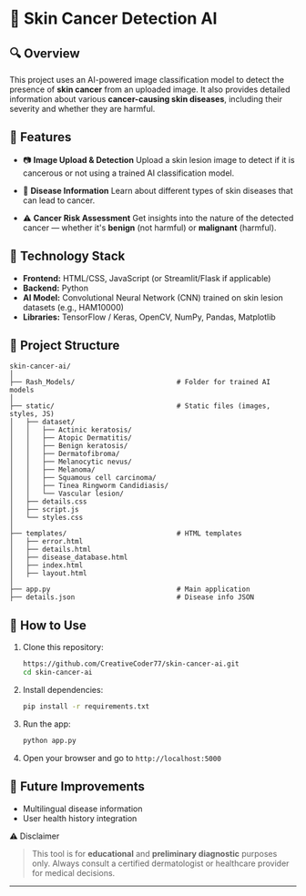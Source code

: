 
# 🧠 Skin Cancer Detection AI

## 🔍 Overview

This project uses an AI-powered image classification model to detect the presence of **skin cancer** from an uploaded image. It also provides detailed information about various **cancer-causing skin diseases**, including their severity and whether they are harmful.

## 🚀 Features

* 📷 **Image Upload & Detection**
  Upload a skin lesion image to detect if it is cancerous or not using a trained AI classification model.

* 🧬 **Disease Information**
  Learn about different types of skin diseases that can lead to cancer.

* ⚠️ **Cancer Risk Assessment**
  Get insights into the nature of the detected cancer — whether it's **benign** (not harmful) or **malignant** (harmful).

## 🧠 Technology Stack

* **Frontend:** HTML/CSS, JavaScript (or Streamlit/Flask if applicable)
* **Backend:** Python
* **AI Model:** Convolutional Neural Network (CNN) trained on skin lesion datasets (e.g., HAM10000)
* **Libraries:** TensorFlow / Keras, OpenCV, NumPy, Pandas, Matplotlib

## 📁 Project Structure

```
skin-cancer-ai/
│
├── Rash_Models/                         # Folder for trained AI models
│
├── static/                              # Static files (images, styles, JS)
│   ├── dataset/
│   │   ├── Actinic keratosis/
│   │   ├── Atopic Dermatitis/
│   │   ├── Benign keratosis/
│   │   ├── Dermatofibroma/
│   │   ├── Melanocytic nevus/
│   │   ├── Melanoma/
│   │   ├── Squamous cell carcinoma/
│   │   ├── Tinea Ringworm Candidiasis/
│   │   └── Vascular lesion/
│   ├── details.css
│   ├── script.js
│   └── styles.css
│
├── templates/                           # HTML templates
│   ├── error.html
│   ├── details.html
│   ├── disease_database.html
│   ├── index.html
│   ├── layout.html
│
├── app.py                               # Main application 
├── details.json                         # Disease info JSON
```

## 🧪 How to Use

1. Clone this repository:

   ```bash
   https://github.com/CreativeCoder77/skin-cancer-ai.git
   cd skin-cancer-ai
   ```

2. Install dependencies:

   ```bash
   pip install -r requirements.txt
   ```

3. Run the app:

   ```bash
   python app.py
   ```

4. Open your browser and go to `http://localhost:5000`

## 📖 Future Improvements

* Multilingual disease information
* User health history integration


⚠️ Disclaimer

> This tool is for **educational** and **preliminary diagnostic** purposes only. Always consult a certified dermatologist or healthcare provider for medical decisions.


---
